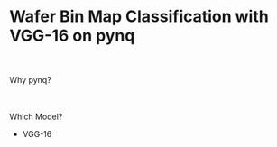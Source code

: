 # Wafer Bin Map Classification with VGG-16 on pynq
</br></br>
Why pynq?</br>

</br></br>
Which Model?</br>
- VGG-16
